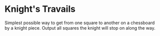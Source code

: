 # Knight's Travails

Simplest possible way to get from one square to another on a chessboard by a knight piece. Output all squares the knight will stop on along the way.

